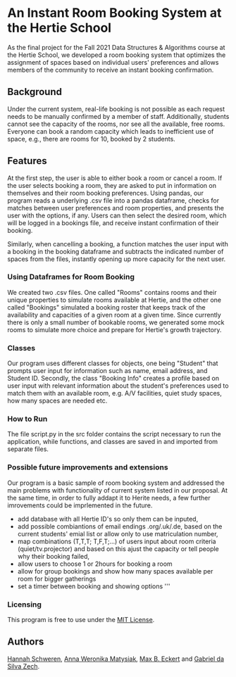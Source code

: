 # An Instant Room Booking System at the Hertie School

As the final project for the Fall 2021 Data Structures & Algorithms course at the Hertie School, we developed a room booking system that optimizes the assignment of spaces based on individual users' preferences and allows members of the community to receive an instant booking confirmation.

## Background
Under the current system, real-life booking is not possible as each request needs to be manually confirmed by a member of staff. Additionally, students cannot see the capacity of the rooms, nor see all the available, free rooms. Everyone can book a random capacity which leads to inefficient use of space, e.g., there are rooms for 10, booked by 2 students. 

## Features
At the first step, the user is able to either book a room or cancel a room. If the user selects booking a room, they are asked to put in information on themselves and their room booking preferences. Using pandas, our program reads a underlying .csv file into a pandas dataframe, checks for matches between user preferences and room properties, and presents the user with the options, if any. Users can then select the desired room, which will be logged in a bookings file, and receive instant confirmation of their booking. 

Similarly, when cancelling a booking, a function matches the user input with a booking in the booking dataframe and subtracts the indicated number of spaces from the files, instantly opening up more capacity for the next user.

### Using Dataframes for Room Booking
We created two .csv files. One called "Rooms" contains rooms and their unique properties to simulate rooms available at Hertie, and the other one called "Bookings" simulated a booking roster that keeps track of the availability and capacities of a given room at a given time. Since currently there is only a small number of bookable rooms, we generated some mock rooms to simulate more choice and prepare for Hertie's growth trajectory.
 

### Classes
Our program uses different classes for objects, one being "Student" that prompts user input for information such as name, email address, and Student ID. Secondly, the class "Booking Info" creates a  profile based on user input with relevant information about the student's preferences used to match them with an available room, e.g. A/V facilities, quiet study spaces, how many spaces are needed etc. 

### How to Run
The file script.py in the src folder contains the script necessary to run the application, while functions, and classes are saved in and imported from separate files.

### Possible future improvements and extensions
Our program is a basic sample of room booking system and addressed the main problems with functionality of current system listed in our proposal. 
At the same time, in order to fully addapt it to Herite needs, a few further imrovements could be imprlemented in the future.
- add database with all Hertie ID's so only them can be inputed,
- add possible combiantions of email endings .org/.uk/.de, based on the current students' emial list or allow only to use matriculation number,
- map combinations (T,T,T; T,F,T;...) of users input about room 
    criteria (quiet/tv.projector) and based on this ajust the capacity or tell people why their booking failed,
- allow users to choose 1 or 2hours for booking a room
- allow for group bookings and show how many spaces available per room for bigger gatherings
- set a timer between booking and showing options
'''

### Licensing
This program is free to use under the [MIT License](https://mit-license.org/).

## Authors

[Hannah Schweren](https://github.com/hannahmagda), [Anna Weronika Matysiak](https://github.com/AnnaWeronikaMatysiak), [Max B. Eckert](https://github.com/m-b-e) and [Gabriel da Silva Zech](https://github.com/GabZech).
